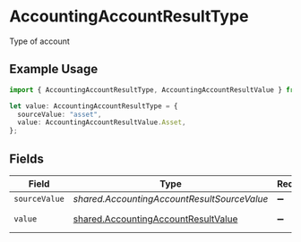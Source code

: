 # AccountingAccountResultType

Type of account

## Example Usage

```typescript
import { AccountingAccountResultType, AccountingAccountResultValue } from "@stackone/stackone-client-ts/sdk/models/shared";

let value: AccountingAccountResultType = {
  sourceValue: "asset",
  value: AccountingAccountResultValue.Asset,
};
```

## Fields

| Field                                                                                             | Type                                                                                              | Required                                                                                          | Description                                                                                       | Example                                                                                           |
| ------------------------------------------------------------------------------------------------- | ------------------------------------------------------------------------------------------------- | ------------------------------------------------------------------------------------------------- | ------------------------------------------------------------------------------------------------- | ------------------------------------------------------------------------------------------------- |
| `sourceValue`                                                                                     | *shared.AccountingAccountResultSourceValue*                                                       | :heavy_minus_sign:                                                                                | N/A                                                                                               | asset                                                                                             |
| `value`                                                                                           | [shared.AccountingAccountResultValue](../../../sdk/models/shared/accountingaccountresultvalue.md) | :heavy_minus_sign:                                                                                | Type of account                                                                                   | asset                                                                                             |